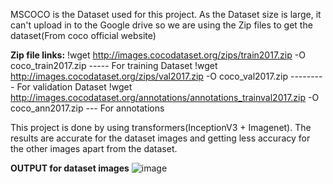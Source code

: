 MSCOCO is the Dataset used for this project.
As the Dataset size is large, it can't upload in to the Google drive so we are using the Zip files to get the dataset(From coco official website)

**Zip file links:**
!wget http://images.cocodataset.org/zips/train2017.zip -O coco_train2017.zip ----- For training Dataset
!wget http://images.cocodataset.org/zips/val2017.zip -O coco_val2017.zip --------- For validation Dataset
!wget http://images.cocodataset.org/annotations/annotations_trainval2017.zip -O coco_ann2017.zip  ---  For annotations 

This project is done by using transformers(InceptionV3 + Imagenet).
The results are accurate for the dataset images and getting less accuracy for the other images apart from the dataset.

**OUTPUT for dataset images**
![image](https://github.com/BandaruBhanuPrakash/Image_caption-using-transformers/assets/123976110/b7e6a0e7-bd02-48f8-85bd-43136181b126)
